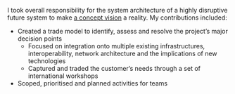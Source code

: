 I took overall responsibility for the system architecture of a highly disruptive future system to make [a concept vision](https://www.mbda-systems.com/innovation/concept-visions/perseus-2011/) a reality. My contributions included:
- Created a trade model to identify, assess and resolve the project’s major decision points
	- Focused on integration onto multiple existing infrastructures, interoperability, network architecture and the implications of new technologies
	- Captured and traded the customer’s needs through a set of international workshops
- Scoped, prioritised and planned activities for teams